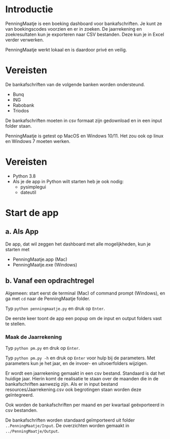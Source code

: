 # Introductie
PenningMaatje is een boeking dashboard voor bankafschriften. Je kunt ze van boekingscodes voorzien en er in zoeken. 
De jaarrekening en zoekresultaten kun je exporteren naar CSV bestanden. Deze kun je in Excel verder verwerken.

PenningMaatje werkt lokaal en is daardoor privé en veilig.

# Vereisten
De bankafschriften van de volgende banken worden ondersteund.
* Bunq
* ING
* Rabobank
* Triodos

De bankafschriften moeten in csv formaat zijn gedownload en in een input folder staan. 

PenningMaatje is getest op MacOS en Windows 10/11. Het zou ook op linux en Windows 7 moeten werken.

# Vereisten
- Python 3.8
- Als je de app in Python wilt starten heb je ook nodig:
  - pysimplegui
  - dateutil

# Start de app
## a. Als App
De app, dat wil zeggen het dashboard met alle mogelijkheden, kun je starten met 
- PenningMaatje.app (Mac)
- PenningMaatje.exe (Windows) 


## b. Vanaf een opdrachtregel
Algemeen: start eerst de terminal (Mac) of command prompt (Windows), 
en ga met `cd` naar de PenningMaatje folder.

Typ `python penningmaatje.py` en druk op `Enter`.

De eerste keer toont de app een popup om de input en output folders vast te stellen.
### Maak de Jaarrekening
Typ `python pm.py` en druk op `Enter`.

Typ `python pm.py -h` en druk op `Enter` voor hulp bij de parameters. Met parameters kun je het jaar, 
en de invoer- en uitvoerfolders wijzigen. 


Er wordt een jaarrekening gemaakt in een csv bestand. Standaard is dat het huidige jaar. Hierin komt de realisatie te staan over de maanden die in de bankafschriften aanwezig zijn. 
Als er in input bestand resources/Jaarrekening.csv ook begrotingen staan worden deze geïntegreerd. 

Ook worden de bankafschriften per maand en per kwartaal geëxporteerd in csv bestanden. 

De bankafschriften worden standaard geïmporteerd uit folder `..PenningMaatje/Input`. 
De overzichten worden gemaakt in `../PenningMaatje/Output`.



